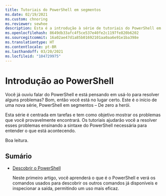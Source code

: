 ```yaml
---
title: Tutoriais do PowerShell em segmentos
ms.date: 02/19/2021
ms.custom: chnoring
ms.reviewer: sewhee
description: Esta é a introdução à série de tutoriais do PowerShell em segmentos. Aprenda a usar o PowerShell, um pouco por vez.
ms.openlocfilehash: 8649db33afc4f5ce537e40fe2c1197fe820b6202
ms.sourcegitcommit: 16a02ae47d1a85b01692101aa0aa6e91e1ba398e
ms.translationtype: HT
ms.contentlocale: pt-BR
ms.lasthandoff: 03/20/2021
ms.locfileid: "104729975"
---
```

# <a name="introduction-to-powershell"></a>Introdução ao PowerShell

Você já ouviu falar do PowerShell e está pensando em usá-lo para resolver alguns problemas? Bom, então você está no lugar certo. Este é o início de uma nova série, PowerShell em segmentos – De zero a herói.

Esta série é centrada em tarefas e tem como objetivo mostrar os problemas que você provavelmente encontrará. Os tutoriais ajudarão você a resolver esses problemas ensinando a sintaxe do PowerShell necessária para entender o que está acontecendo.

Boa leitura.

## <a name="table-of-contents"></a>Sumário

- [Descobrir o PowerShell](./01-discover-powershell.md)

  Neste primeiro artigo, você aprenderá o que é o PowerShell e verá os comandos usados para descobrir os outros comandos já disponíveis e inspecionar a saída, permitindo um uso mais eficaz.
